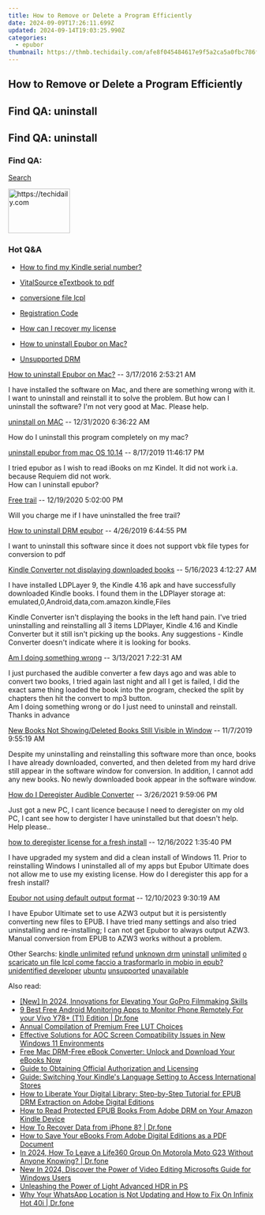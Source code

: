 ```yaml
---
title: How to Remove or Delete a Program Efficiently
date: 2024-09-09T17:26:11.699Z
updated: 2024-09-14T19:03:25.990Z
categories:
  - epubor
thumbnail: https://thmb.techidaily.com/afe8f045484617e9f5a2ca5a0fbc786ffaec7f39c500d09279ae8778f97ad566.jpg
---
```


## How to Remove or Delete a Program Efficiently

## Find QA: uninstall

## Find QA: uninstall

### Find QA:

[Search](http://www.epubor.com/Search.aspx?SystemID=46 "Find QA") 

<!-- affiliate ads begin -->
<a href="https://aligracehair.sjv.io/c/5597632/2135395/19272" target="_top" id="2135395">
  <img src="//a.impactradius-go.com/display-ad/19272-2135395" border="0" alt="https://techidaily.com" width="125" height="90"/>
</a>
<img height="0" width="0" src="https://aligracehair.sjv.io/i/5597632/2135395/19272" style="position:absolute;visibility:hidden;" border="0" />
<!-- affiliate ads end -->

### Hot Q&A

* [How to find my Kindle serial number?](https://tools.techidaily.com/epubor/products/)
* [VitalSource eTextbook to pdf](https://tools.techidaily.com/epubor/products/)
* [conversione file lcpl](https://tools.techidaily.com/epubor/products/)
* [Registration Code](https://tools.techidaily.com/epubor/products/)

* [How can I recover my license](https://tools.techidaily.com/epubor/products/)
* [How to uninstall Epubor on Mac?](https://tools.techidaily.com/epubor/products/)
* [Unsupported DRM](https://tools.techidaily.com/epubor/products/)

[How to uninstall Epubor on Mac?](https://tools.techidaily.com/epubor/products/) \-- 3/17/2016 2:53:21 AM 

I have installed the software on Mac, and there are something wrong with it. I want to uninstall and reinstall it to solve the problem. But how can I uninstall the software? I'm not very good at Mac. Please help.

[uninstall on MAC](https://tools.techidaily.com/epubor/products/) \-- 12/31/2020 6:36:22 AM 

How do I uninstall this program completely on my mac?

[uninstall epubor from mac OS 10.14](https://tools.techidaily.com/epubor/products/) \-- 8/17/2019 11:46:17 PM 

I tried epubor as I wish to read iBooks on mz Kindel. It did not work i.a. because Requiem did not work.  
 How can I uninstall epubor?

[Free trail](https://tools.techidaily.com/epubor/products/) \-- 12/19/2020 5:02:00 PM 

Will you charge me if I have uninstalled the free trail?

[How to uninstall DRM epubor](https://tools.techidaily.com/epubor/products/) \-- 4/26/2019 6:44:55 PM 

I want to uninstall this software since it does not support vbk file types for conversion to pdf

[Kindle Converter not displaying downloaded books](https://tools.techidaily.com/epubor/kindle-converter/) \-- 5/16/2023 4:12:27 AM 

I have installed LDPLayer 9, the Kindle 4.16 apk and have successfully downloaded Kindle books. I found them in the LDPlayer storage at: emulated,0,Android,data,com.amazon.kindle,Files

 Kindle Converter isn't displaying the books in the left hand pain. I've tried uninstalling and reinstalling all 3 items LDPlayer, Kindle 4.16 and Kindle Converter but it still isn't picking up the books. Any suggestions - Kindle Converter doesn't indicate where it is looking for books.

[Am I doing something wrong](https://tools.techidaily.com/epubor/products/) \-- 3/13/2021 7:22:31 AM 

I just purchased the audible converter a few days ago and was able to convert two books, I tried again last night and all I get is failed, I did the exact same thing loaded the book into the program, checked the split by chapters then hit the convert to mp3 button.  
 Am I doing something wrong or do I just need to uninstall and reinstall. Thanks in advance  

[New Books Not Showing/Deleted Books Still Visible in Window](https://tools.techidaily.com/epubor/products/) \-- 11/7/2019 9:55:19 AM 

Despite my uninstalling and reinstalling this software more than once, books I have already downloaded, converted, and then deleted from my hard drive still appear in the software window for conversion. In addition, I cannot add any new books. No newly downloaded book appear in the software window. 

[How do I Deregister Audible Converter](https://tools.techidaily.com/epubor/products/) \-- 3/26/2021 9:59:06 PM 

Just got a new PC, I cant licence because I need to deregister on my old PC, I cant see how to dergister I have uninstalled but that doesn't help.  
 Help please..

[how to deregister license for a fresh install](https://tools.techidaily.com/epubor/products/) \-- 12/16/2022 1:35:40 PM 

I have upgraded my system and did a clean install of Windows 11\. Prior to reinstalling Windows I uninstalled all of my apps but Epubor Ultimate does not allow me to use my existing license. How do I deregister this app for a fresh install?  

[Epubor not using default output format](https://tools.techidaily.com/epubor/products/) \-- 12/10/2023 9:30:19 AM 

I have Epubor Ultimate set to use AZW3 output but it is persistently converting new files to EPUB. I have tried many settings and also tried uninstalling and re-installing; I can not get Epubor to always output AZW3.  
 Manual conversion from EPUB to AZW3 works without a problem.

 Other Searchs: [kindle unlimited](https://tools.techidaily.com/epubor/products/) [refund](https://tools.techidaily.com/epubor/products/) [unknown drm](https://tools.techidaily.com/epubor/products/) [uninstall](https://tools.techidaily.com/epubor/products/) [unlimited](https://tools.techidaily.com/epubor/products/) [o scaricato un file lcpl come faccio a trasformarlo in mobio in epub?](https://tools.techidaily.com/epubor/products/) [unidentified developer](https://tools.techidaily.com/epubor/products/) [ubuntu](https://tools.techidaily.com/epubor/products/) [unsupported](https://tools.techidaily.com/epubor/products/) [unavailable](https://tools.techidaily.com/epubor/products/)

<ins class="adsbygoogle"
     style="display:block"
     data-ad-format="autorelaxed"
     data-ad-client="ca-pub-7571918770474297"
     data-ad-slot="1223367746"></ins>

<ins class="adsbygoogle"
     style="display:block"
     data-ad-client="ca-pub-7571918770474297"
     data-ad-slot="8358498916"
     data-ad-format="auto"
     data-full-width-responsive="true"></ins>

<span class="atpl-alsoreadstyle">Also read:</span>
<div><ul>
<li><a href="https://fox-links.techidaily.com/new-in-2024-innovations-for-elevating-your-gopro-filmmaking-skills/"><u>[New] In 2024, Innovations for Elevating Your GoPro Filmmaking Skills</u></a></li>
<li><a href="https://android-location.techidaily.com/9-best-free-android-monitoring-apps-to-monitor-phone-remotely-for-your-vivo-y78plus-t1-edition-drfone-by-drfone-virtual/"><u>9 Best Free Android Monitoring Apps to Monitor Phone Remotely For your Vivo Y78+ (T1) Edition | Dr.fone</u></a></li>
<li><a href="https://fox-direct.techidaily.com/annual-compilation-of-premium-free-lut-choices/"><u>Annual Compilation of Premium Free LUT Choices</u></a></li>
<li><a href="https://win-howtos.techidaily.com/effective-solutions-for-aoc-screen-compatibility-issues-in-new-windows-11-environments/"><u>Effective Solutions for AOC Screen Compatibility Issues in New Windows 11 Environments</u></a></li>
<li><a href="https://discover-able.techidaily.com/free-mac-drm-free-ebook-converter-unlock-and-download-your-ebooks-now/"><u>Free Mac DRM-Free eBook Converter: Unlock and Download Your eBooks Now</u></a></li>
<li><a href="https://discover-able.techidaily.com/guide-to-obtaining-official-authorization-and-licensing/"><u>Guide to Obtaining Official Authorization and Licensing</u></a></li>
<li><a href="https://discover-able.techidaily.com/guide-switching-your-kindles-language-setting-to-access-international-stores/"><u>Guide: Switching Your Kindle's Language Setting to Access International Stores</u></a></li>
<li><a href="https://discover-able.techidaily.com/how-to-liberate-your-digital-library-step-by-step-tutorial-for-epub-drm-extraction-on-adobe-digital-editions/"><u>How to Liberate Your Digital Library: Step-by-Step Tutorial for EPUB DRM Extraction on Adobe Digital Editions</u></a></li>
<li><a href="https://discover-able.techidaily.com/how-to-read-protected-epub-books-from-adobe-drm-on-your-amazon-kindle-device/"><u>How to Read Protected EPUB Books From Adobe DRM on Your Amazon Kindle Device</u></a></li>
<li><a href="https://blog-min.techidaily.com/how-to-recover-data-from-iphone-8-drfone-by-drfone-ios-data-recovery-ios-data-recovery/"><u>How To Recover Data from iPhone 8? | Dr.fone</u></a></li>
<li><a href="https://discover-able.techidaily.com/how-to-save-your-ebooks-from-adobe-digital-editions-as-a-pdf-document/"><u>How to Save Your eBooks From Adobe Digital Editions as a PDF Document</u></a></li>
<li><a href="https://location-social.techidaily.com/in-2024-how-to-leave-a-life360-group-on-motorola-moto-g23-without-anyone-knowing-drfone-by-drfone-virtual-android/"><u>In 2024, How To Leave a Life360 Group On Motorola Moto G23 Without Anyone Knowing? | Dr.fone</u></a></li>
<li><a href="https://smart-video-editing.techidaily.com/new-in-2024-discover-the-power-of-video-editing-microsofts-guide-for-windows-users/"><u>New In 2024, Discover the Power of Video Editing Microsofts Guide for Windows Users</u></a></li>
<li><a href="https://extra-lessons.techidaily.com/unleashing-the-power-of-light-advanced-hdr-in-ps/"><u>Unleashing the Power of Light Advanced HDR in PS</u></a></li>
<li><a href="https://review-topics.techidaily.com/why-your-whatsapp-location-is-not-updating-and-how-to-fix-on-infinix-hot-40i-drfone-by-drfone-virtual-android/"><u>Why Your WhatsApp Location is Not Updating and How to Fix On Infinix Hot 40i | Dr.fone</u></a></li>
</ul></div>

